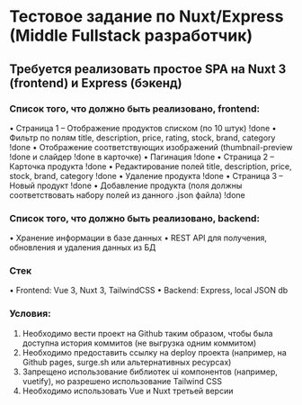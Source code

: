 # Тестовое задание по Nuxt/Express (Middle Fullstack разработчик)

## Требуется реализовать простое SPA на Nuxt 3 (frontend) и Express (бэкенд)

### Список того, что должно быть реализовано, frontend:

• Страница 1 – Отображение продуктов списком (по 10 штук) !done
• Фильтр по полям title, description, price, rating, stock, brand, category !done
• Отображение соответствующих изображений (thumbnail-preview !done и слайдер !done в карточке)
• Пагинация !done
• Страница 2 – Карточка продукта !done
• Редактирование полей title, description, price, stock, brand, category !done
• Удаление продукта !done
• Страница 3 – Новый продукт !done
• Добавление продукта (поля должны соответствовать набору полей из данного .json файла) !done

### Список того, что должно быть реализовано, backend:

• Хранение информации в базе данных
• REST API для получения, обновления и удаления данных из БД

### Стек

• Frontend: Vue 3, Nuxt 3, TailwindCSS
• Backend: Express, local JSON db

### Условия:

1. Необходимо вести проект на Github таким образом, чтобы была доступна история коммитов (не выгрузка одним коммитом)
2. Необходимо предоставить ссылку на deploy проекта (например, на Github pages, surge.sh или альтернативных ресурсах)
3. Запрещено использование библиотек ui компонентов (например, vuetify), но разрешено использование Tailwind CSS
4. Необходимо использовать Vue и Nuxt третьей версии
